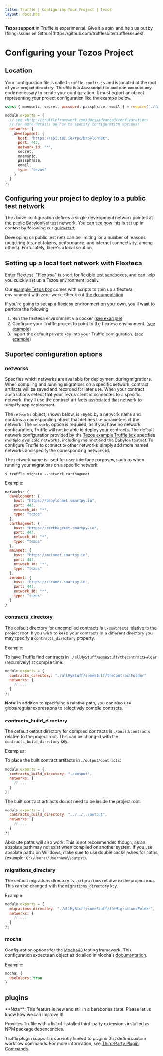```yaml
---
title: Truffle | Configuring Your Project | Tezos
layout: docs.hbs
---
```


<p class="alert alert-danger">
<strong>Tezos support</strong> in Truffle is experimental. Give it a spin, and help us out by [filing issues on Github](https://github.com/trufflesuite/truffle/issues).
</p>

# Configuring your Tezos Project

## Location

Your configuration file is called `truffle-config.js` and is located at the root of your project directory. This file is a Javascript file and can execute any code necessary to create your configuration. It must export an object representing your project configuration like the example below.

```javascript
const { mnemonic, secret, password: passphrase, email } = require("./faucet.json");

module.exports = {
  // see <http://truffleframework.com/docs/advanced/configuration>
  // for more details on how to specify configuration options!
  networks: {
    development: {
      host: "https://api.tez.ie/rpc/babylonnet",
      port: 443,
      network_id: "*",
      secret,
      mnemonic,
      passphrase,
      email,
      type: "tezos"
    }
  }
};
```

## Configuring your project to deploy to a public test network

The above configuration defines a single development network pointed at the public [BabylonNet](https://tezos.gitlab.io/#babylonnet-test-network) test network. You can see how this is set up in context by following our [quickstart](/docs/tezos/quickstart).

Developing on public test nets can be limiting for a number of reasons (acquiring test net tokens, performance, and internet connectivity, among others). Fortunately, there's a local solution.

## Setting up a local test network with Flextesa

Enter Flextesa. "Flextesa" is short for [flexible test sandboxes](https://medium.com/@obsidian.systems/introducing-flextesa-robust-testing-tools-for-tezos-and-its-applications-edc1e336a209), and can help you quickly set up a Tezos environment locally.

Our [example Tezos box](https://github.com/truffle-box/tezos-example-box) comes with scripts to spin up a flextesa environment with zero-work. Check out [the documentation](https://github.com/truffle-box/tezos-example-box#sandbox-management).

If you're going to set up a flextesa environment on your own, you'll want to perform the following:

1. Run the flextesa environment via docker ([see example](https://github.com/truffle-box/tezos-example-box/blob/master/scripts/sandbox/start_sandbox.sh))
1. Configure your Truffle project to point to the flextesa environment. ([see example](https://github.com/truffle-box/tezos-example-box/blob/master/truffle-config.js#L7))
1. Import the default private key into your Truffle configuration. ([see example](https://github.com/truffle-box/tezos-example-box/blob/master/truffle-config.js#L1))


## Suported configuration options

### networks

Specifies which networks are available for deployment during migrations. When compiling and running migrations on a specific network, contract artifacts will be saved and recorded for later use. When your contract abstractions detect that your Tezos client is connected to a specific network, they'll use the contract artifacts associated that network to simplify app deployment. 

The `networks` object, shown below, is keyed by a network name and contains a corresponding object that defines the parameters of the network. The `networks` option is required, as if you have no network configuration, Truffle will not be able to deploy your contracts. The default network configuration provided by the [Tezos example Truffle box](https://github.com/truffle-box/tezos-example-box) specifies multiple available networks, including mainnet and the Babylon testnet. To configure Truffle to connect to other networks, simply add more named networks and specify the corresponding network id.

The network name is used for user interface purposes, such as when running your migrations on a specific network:

```shell
$ truffle migrate --network carthagenet
```

Example:

```javascript
networks: {
  development: {
    host: "https://babylonnet.smartpy.io",
    port: 443,
    network_id: "*",
    type: "tezos"
  },
  carthagenet: {
    host: "https://carthagenet.smartpy.io",
    port: 443,
    network_id: "*",
    type: "tezos"
  },
  mainnet: {
    host: "https://mainnet.smartpy.io",
    port: 443,
    network_id: "*",
    type: "tezos"
  },
  zeronet: {
    host: "https://zeronet.smartpy.io",
    port: 443,
    network_id: "*",
    type: "tezos"
  }
}
```

### contracts_directory

The default directory for uncompiled contracts is `./contracts` relative to the project root. If you wish to keep your contracts in a different directory you may specify a `contracts_directory` property.

Example:

To have Truffle find contracts in `./allMyStuff/someStuff/theContractFolder` (recursively) at compile time:

```javascript
module.exports = {
  contracts_directory: "./allMyStuff/someStuff/theContractFolder",
  networks: {
    // ...
  }
};
```

**Note**: In addition to specifying a relative path, you can also use globs/regular expressions to selectively compile contracts.

### contracts_build_directory

The default output directory for compiled contracts is `./build/contracts` relative to the project root. This can be changed with the `contracts_build_directory` key.

Examples:

To place the built contract artifacts in `./output/contracts`:

```javascript
module.exports = {
  contracts_build_directory: "./output",
  networks: {
    // ...
  }
};
```

The built contract artifacts do not need to be inside the project root:

```javascript
module.exports = {
  contracts_build_directory: "../../../output",
  networks: {
    // ...
  }
};
```

Absolute paths will also work. This is not recommended though, as an absolute path may not exist when compiled on another system. If you use absolute paths on Windows, make sure to use double backslashes for paths (example: `C:\\Users\\Username\\output`).

### migrations_directory
The default migrations directory is `./migrations` relative to the project root. This can be changed with the `migrations_directory` key.

 Example:

```javascript
module.exports = {
  migrations_directory: "./allMyStuff/someStuff/theMigrationsFolder",
  networks: {
    // ...
  }
};
```


### mocha

Configuration options for the [MochaJS](http://mochajs.org/) testing framework. This configuration expects an object as detailed in Mocha's [documentation](https://github.com/mochajs/mocha/wiki/Using-mocha-programmatically#set-options).

Example:

```javascript
mocha: {
  useColors: true
}
```

## plugins

<p class="alert alert-warning">
**Note**: This feature is new and still in a barebones state. Please let us
know how we can improve it!
</p>

Provides Truffle with a list of installed third-party extensions installed as
NPM package dependencies.

Truffle plugin support is currently limited to plugins that define custom
workflow commands. For more information, see [Third-Party Plugin Commands](/docs/truffle/getting-started/writing-external-scripts#third-party-plugin-commands).


